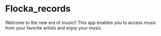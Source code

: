 # Flocka_records

Welcome to the new era of music!!
This app enables you to access music from your favorite artists and enjoy your music.
